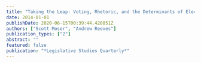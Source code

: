 ```yaml
---
title: "Taking the Leap: Voting, Rhetoric, and the Determinants of Electoral Reform"
date: 2014-01-01
publishDate: 2020-06-15T00:39:44.420851Z
authors: ["Scott Moser", "Andrew Reeves"]
publication_types: ["2"]
abstract: ""
featured: false
publication: "*Legislative Studies Quarterly*"
---
```


